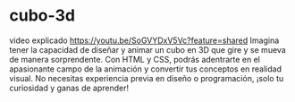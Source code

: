 # cubo-3d
video explicado https://youtu.be/SoGVYDxV5Vc?feature=shared
Imagina tener la capacidad de diseñar y animar un cubo en 3D que gire y se mueva de manera sorprendente. Con HTML y CSS, podrás adentrarte en el apasionante campo de la animación y convertir tus conceptos en realidad visual. No necesitas experiencia previa en diseño o programación, ¡solo tu curiosidad y ganas de aprender!
